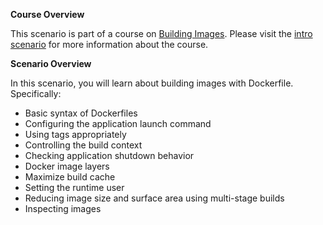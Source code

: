 **Course Overview**

This scenario is part of a course on [Building Images](https://www.katacoda.com/ciberkleid/courses/building-images).
Please visit the [intro scenario](https://www.katacoda.com/ciberkleid/courses/building-images/building-images-00-course-intro) for more information about the course.

**Scenario Overview**

In this scenario, you will learn about building images with Dockerfile. Specifically:

* Basic syntax of Dockerfiles
* Configuring the application launch command
* Using tags appropriately
* Controlling the build context
* Checking application shutdown behavior
* Docker image layers
* Maximize build cache
* Setting the runtime user
* Reducing image size and surface area using multi-stage builds
* Inspecting images